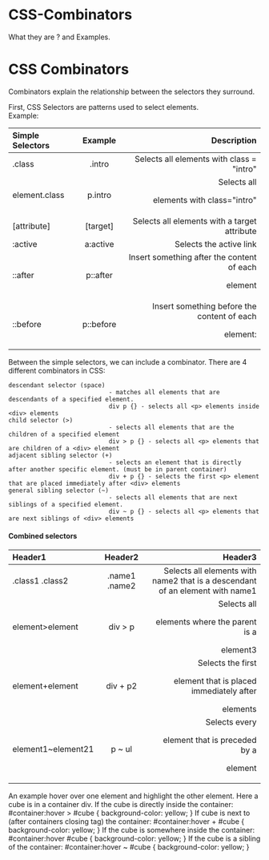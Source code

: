# CSS-Combinators
What they are ? and Examples.

# CSS Combinators
Combinators explain the relationship between the selectors they surround.<br>


First, CSS Selectors are patterns used to select elements.<br>
    Example: <br>
    
| Simple Selectors | Example | Description |
| :---- | :----: | ----: |
|  .class  | .intro | Selects all elements with class = "intro" |
| element.class | p.intro | Selects all <p> elements with class="intro" |
| [attribute] | [target] | Selects all elements with a target attribute |
| :active | a:active | Selects the active link |
| ::after | p::after | Insert something after the content of each <p> element |
| ::before | p::before | Insert something before the content of each <p> element: |
    
   

Between the simple selectors, we can include a combinator. There are 4 different combinators in CSS:

    descendant selector (space) 
                                - matches all elements that are descendants of a specified element.
                                div p {} - selects all <p> elements inside <div> elements
    child selector (>) 
                                - selects all elements that are the children of a specified element
                                div > p {} - selects all <p> elements that are children of a <div> element
    adjacent sibling selector (+) 
                                - selects an element that is directly after another specific element. (must be in parent container)
                                div + p {} - selects the first <p> element that are placed immediately after <div> elements
    general sibling selector (~) 
                                - selects all elements that are next siblings of a specified element.
                                div ~ p {} - selects all <p> elements that are next siblings of <div> elements


#### Combined selectors
| Header1 | Header2 | Header3 |
| :---- | :----: | ----: |
| .class1 .class2 | .name1 .name2 | Selects all elements with name2 that is a descendant of an element with name1 |
| element>element | div > p | Selects all <p> elements where the parent is a <div> element3 |
| element+element | div + p2 | Selects the first <p> element that is placed immediately after <div> elements |
| element1~element21 | p ~ ul | Selects every <ul> element that is preceded by a <p> element |

An example hover over one element and highlight the other element. Here a cube is in a container div. 
If the cube is directly inside the container:
    #container:hover > #cube { background-color: yellow; }
If cube is next to (after containers closing tag) the container:
    #container:hover + #cube { background-color: yellow; }
If the cube is somewhere inside the container:
    #container:hover #cube { background-color: yellow; }
If the cube is a sibling of the container:
    #container:hover ~ #cube { background-color: yellow; }



   

